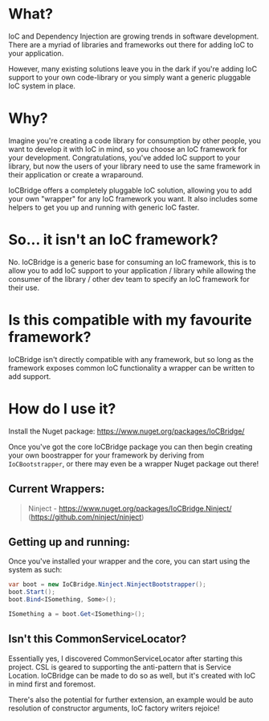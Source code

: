# What?
IoC and Dependency Injection are growing trends in software development. There are a myriad of libraries and frameworks out there for adding IoC to your application.

However, many existing solutions leave you in the dark if you're adding IoC support to your own code-library or you simply want a generic pluggable IoC system in place.

# Why?
Imagine you're creating a code library for consumption by other people, you want to develop it with IoC in mind, so you choose an IoC framework for your development. Congratulations, you've added IoC support to your library, but now the users of your library need to use the same framework in their application or create a wraparound.

IoCBridge offers a completely pluggable IoC solution, allowing you to add your own "wrapper" for any IoC framework you want. It also includes some helpers to get you up and running with generic IoC faster.

# So... it isn't an IoC framework?
No. IoCBridge is a generic base for consuming an IoC framework, this is to allow you to add IoC support to your application / library while allowing the consumer of the library / other dev team to specify an IoC framework for their use.

# Is this compatible with my favourite framework?
IoCBridge isn't directly compatible with any framework, but so long as the framework exposes common IoC functionality a wrapper can be written to add support.

# How do I use it?
Install the Nuget package: https://www.nuget.org/packages/IoCBridge/

Once you've got the core IoCBridge package you can then begin creating your own boostrapper for your framework by deriving from `IoCBootstrapper`, or there may even be a wrapper Nuget package out there!

## Current Wrappers:
> Ninject - https://www.nuget.org/packages/IoCBridge.Ninject/ (https://github.com/ninject/ninject)

## Getting up and running:
Once you've installed your wrapper and the core, you can start using the system as such:

```csharp
var boot = new IoCBridge.Ninject.NinjectBootstrapper();
boot.Start();
boot.Bind<ISomething, Some>();

ISomething a = boot.Get<ISomething>();
```

## Isn't this CommonServiceLocator?
Essentially yes, I discovered CommonServiceLocator after starting this project. CSL is geared to supporting the anti-pattern that is Service Location. IoCBridge can be made to do so as well, but it's created with IoC in mind first and foremost.

There's also the potential for further extension, an example would be auto resolution of constructor arguments, IoC factory writers rejoice!
